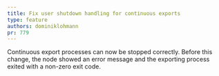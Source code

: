 ```yaml
---
title: Fix user shutdown handling for continuous exports
type: feature
authors: dominiklohmann
pr: 779
---
```


Continuous export processes can now be stopped correctly. Before this change,
the node showed an error message and the exporting process exited with a
non-zero exit code.
